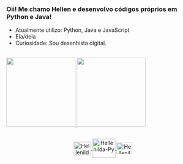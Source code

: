 ### Oii! Me chamo Hellen e desenvolvo códigos próprios em Python e Java!

- Atualmente utilizo: Python, Java e JavaScript
- Ela/dela
- Curiosidade: Sou desenhista digital. 

##

<div>
  <a href="https://github.com/Hellenilda">
  <img height="180em" src="https://github-readme-stats.vercel.app/api?username=Hellenilda&show_icons=true&theme=tokyonight&include_all_commits=true&count_private=true" />
  <img height="180em" src="https://github-readme-stats.vercel.app/api/top-langs/?username=Hellenilda&layout=compact&langs_count=16&theme=tokyonight" />
</div>

##

<div align="center"> 
  <img align="center" alt="Hellenilda-Py" height="35" width="45" src="https://cdn.jsdelivr.net/gh/devicons/devicon/icons/python/python-original.svg" />
  <img align="center" alt="Hellenilda-Py" height="50" width="60" src="https://cdn.jsdelivr.net/gh/devicons/devicon/icons/java/java-original.svg" />
  <img align="center" alt="Hellenilda-Py" height="30" width="40" src="https://cdn.jsdelivr.net/gh/devicons/devicon/icons/javascript/javascript-original.svg" />
</div>

##
